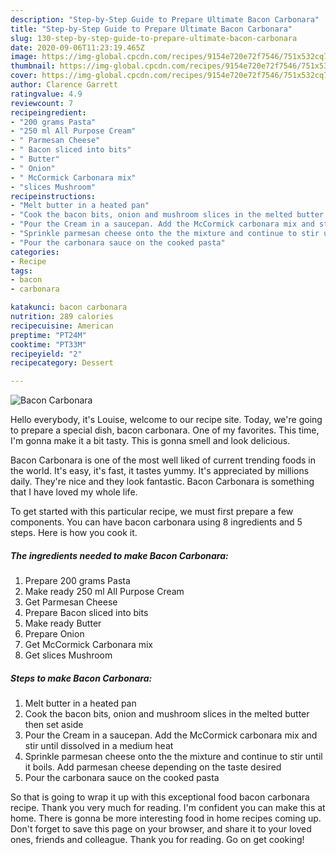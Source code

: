 ```yaml
---
description: "Step-by-Step Guide to Prepare Ultimate Bacon Carbonara"
title: "Step-by-Step Guide to Prepare Ultimate Bacon Carbonara"
slug: 130-step-by-step-guide-to-prepare-ultimate-bacon-carbonara
date: 2020-09-06T11:23:19.465Z
image: https://img-global.cpcdn.com/recipes/9154e720e72f7546/751x532cq70/bacon-carbonara-recipe-main-photo.jpg
thumbnail: https://img-global.cpcdn.com/recipes/9154e720e72f7546/751x532cq70/bacon-carbonara-recipe-main-photo.jpg
cover: https://img-global.cpcdn.com/recipes/9154e720e72f7546/751x532cq70/bacon-carbonara-recipe-main-photo.jpg
author: Clarence Garrett
ratingvalue: 4.9
reviewcount: 7
recipeingredient:
- "200 grams Pasta"
- "250 ml All Purpose Cream"
- " Parmesan Cheese"
- " Bacon sliced into bits"
- " Butter"
- " Onion"
- " McCormick Carbonara mix"
- "slices Mushroom"
recipeinstructions:
- "Melt butter in a heated pan"
- "Cook the bacon bits, onion and mushroom slices in the melted butter then set aside"
- "Pour the Cream in a saucepan. Add the McCormick carbonara mix and stir until dissolved in a medium heat"
- "Sprinkle parmesan cheese onto the the mixture and continue to stir until it boils. Add parmesan cheese depending on the taste desired"
- "Pour the carbonara sauce on the cooked pasta"
categories:
- Recipe
tags:
- bacon
- carbonara

katakunci: bacon carbonara 
nutrition: 289 calories
recipecuisine: American
preptime: "PT24M"
cooktime: "PT33M"
recipeyield: "2"
recipecategory: Dessert

---
```



![Bacon Carbonara](https://img-global.cpcdn.com/recipes/9154e720e72f7546/751x532cq70/bacon-carbonara-recipe-main-photo.jpg)

Hello everybody, it's Louise, welcome to our recipe site. Today, we're going to prepare a special dish, bacon carbonara. One of my favorites. This time, I'm gonna make it a bit tasty. This is gonna smell and look delicious.

Bacon Carbonara is one of the most well liked of current trending foods in the world. It's easy, it's fast, it tastes yummy. It's appreciated by millions daily. They're nice and they look fantastic. Bacon Carbonara is something that I have loved my whole life.




To get started with this particular recipe, we must first prepare a few components. You can have bacon carbonara using 8 ingredients and 5 steps. Here is how you cook it.

<!--inarticleads1-->

##### The ingredients needed to make Bacon Carbonara:

1. Prepare 200 grams Pasta
1. Make ready 250 ml All Purpose Cream
1. Get  Parmesan Cheese
1. Prepare  Bacon sliced into bits
1. Make ready  Butter
1. Prepare  Onion
1. Get  McCormick Carbonara mix
1. Get slices Mushroom




<!--inarticleads2-->

##### Steps to make Bacon Carbonara:

1. Melt butter in a heated pan
1. Cook the bacon bits, onion and mushroom slices in the melted butter then set aside
1. Pour the Cream in a saucepan. Add the McCormick carbonara mix and stir until dissolved in a medium heat
1. Sprinkle parmesan cheese onto the the mixture and continue to stir until it boils. Add parmesan cheese depending on the taste desired
1. Pour the carbonara sauce on the cooked pasta




So that is going to wrap it up with this exceptional food bacon carbonara recipe. Thank you very much for reading. I'm confident you can make this at home. There is gonna be more interesting food in home recipes coming up. Don't forget to save this page on your browser, and share it to your loved ones, friends and colleague. Thank you for reading. Go on get cooking!
